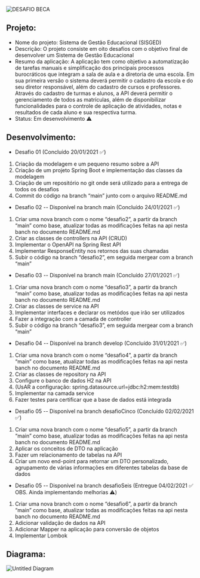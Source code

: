 ![DESAFIO BECA](https://user-images.githubusercontent.com/97994560/150247212-7291741f-09a8-460e-ba9a-9c1e94e55450.png)

## Projeto:
+ Nome do projeto: Sistema de Gestão Educacional (SISGED) 
+ Descrição: O projeto consiste em oito desafios com o objetivo final de desenvolver um Sistema de Gestão Educacional 
+ Resumo da aplicação: A aplicação tem como objetivo a automatização de tarefas manuais e simplificação dos principais processos burocráticos que integram a sala de aula e a diretoria de uma escola. Em sua primeira versão o sistema deverá permitir o cadastro da escola e do seu diretor responsável, além do cadastro de cursos e professores. Através do cadastro de turmas e alunos, a API deverá permitir o gerenciamento de todos as matrículas, além de disponibilizar funcionalidades para o controle de aplicação de atividades, 
notas e resultados de cada aluno e sua respectiva turma.
+ Status: Em desenvolvimento ⚠️

## Desenvolvimento:
+ Desafio 01 (Concluído 20/01/2021 ✅)
1) Criação da modelagem e um pequeno resumo sobre a API
2) Criação de um projeto Spring Boot e implementação das classes da modelagem
3) Criação de um repositório no git onde será utilizado para a entrega de todos os desafios
4) Commit do código na branch “main” junto com o arquivo README.md

+ Desafio 02 -- Disponível na branch main (Concluído 24/01/2021 ✅)
1) Criar uma nova branch com o nome “desafio2”, a partir da branch “main” como base, atualizar todas as modificações feitas na  api nesta banch no documento README.md
2) Criar as classes de controllers na API (CRUD)
3) Implementar o OpenAPI na Spring Rest API
4) Implementar ResponseEntity nos retornos das suas chamadas
5) Subir o código na branch “desafio2”, em seguida mergear com a branch “main”

+ Desafio 03 -- Disponível na branch main (Concluído 27/01/2021 ✅)
1) Criar uma nova branch com o nome “desafio3”, a partir da branch “main” como base, atualizar todas as modificações feitas na  api nesta banch no documento README.md
2) Criar as classes de service na API
4) Implementar interfaces e declarar os metódos que irão ser utilizados
5) Fazer a integração com a camada de controller
6) Subir o código na branch “desafio3”, em seguida mergear com a branch “main”

+ Desafio 04 -- Disponível na branch develop (Concluído 31/01/2021 ✅)
1) Criar uma nova branch com o nome “desafio4”, a partir da branch “main” como base, atualizar todas as modificações feitas na  api nesta banch no documento README.md
2) Criar as classes de repository na API
3) Configure o banco de dados H2 na  API
4) (UsAR a configuração: spring.datasource.url=jdbc:h2:mem:testdb)
5) Implementar na camada service
6) Fazer testes para certificar que a base de dados está integrada

+ Desafio 05 -- Disponível na branch desafioCinco (Concluído 02/02/2021 ✅)
1) Criar uma nova branch com o nome “desafio5”, a partir da branch “main” como base, atualizar todas as modificações feitas na  api nesta banch no documento README.md
2) Aplicar os conceitos de DTO na  aplicação
3) Fazer um relacionamento de tabelas na API
4) Criar um novo end-point para retornar um DTO personalizado, agrupamento de várias informações em diferentes tabelas da base de dados
	
+ Desafio 05 -- Disponível na branch desafioSeis (Entregue 04/02/2021 ✅ OBS. Ainda implementando melhorias ⚠️)
1) Criar uma nova branch com o nome “desafio6”, a partir da branch “main” como base, atualizar todas as modificações feitas na  api nesta banch no documento README.md
2) Adicionar validação de dados na API
3) Adicionar Mapper na aplicação para conversão de objetos
4) Implementar Lombok


## Diagrama:
![Untitled Diagram](https://user-images.githubusercontent.com/97994560/151408488-1300c44b-4d83-466f-9388-3bf805dd7a99.jpg)

